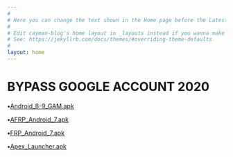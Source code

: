```yaml
---
#
# Here you can change the text shown in the Home page before the Latest Posts section.
#
# Edit cayman-blog's home layout in _layouts instead if you wanna make some changes
# See: https://jekyllrb.com/docs/themes/#overriding-theme-defaults
#
layout: home
---
```

# BYPASS GOOGLE ACCOUNT 2020

**•**[Android_8-9_GAM.apk](https://github.com/kienqb94/kienqb94/blob/master/ByPass%20GG/Android_8-9_GAM.apk?raw=true)

**•**[AFRP_Android_7.apk](https://github.com/kienqb94/kienqb94/blob/master/ByPass%20GG/FRP_Android_7.apk?raw=true)

**•**[FRP_Android_7.apk](https://github.com/kienqb94/kienqb94/blob/master/ByPass%20GG/FRP_Android_7.apk?raw=true)

**•**[Apex_Launcher.apk](https://github.com/kienqb94/kienqb94/blob/master/ByPass%20GG/Apex_Launcher.apk?raw=true)
